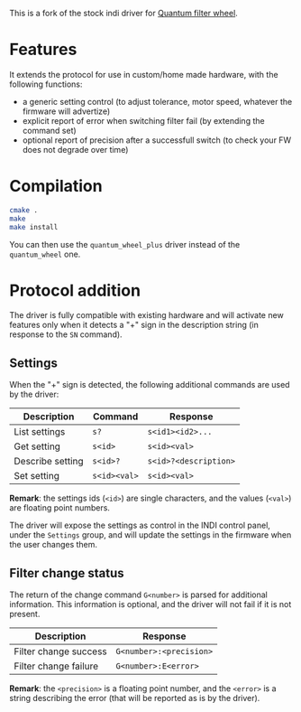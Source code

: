 This is a fork of the stock indi driver for [Quantum filter wheel](https://github.com/indilib/indi/blob/master/drivers/filter_wheel/quantum_wheel.cpp).

# Features

It extends the protocol for use in custom/home made hardware, with the
following functions:
  * a generic setting control (to adjust tolerance, motor speed, whatever
    the firmware will advertize)
  * explicit report of error when switching filter fail (by extending the
    command set)
  * optional report of precision after a successfull switch (to check your
    FW does not degrade over time)

# Compilation

```bash
cmake .
make
make install
```

You can then use the `quantum_wheel_plus` driver instead of the
`quantum_wheel` one.

# Protocol addition

The driver is fully compatible with existing hardware and will activate new features only when it detects a "+" sign in the description string (in response to the `SN` command).

## Settings

When the "+" sign is detected, the following additional commands are used by the driver:

| Description                | Command         | Response               |
|----------------------------|-----------------|------------------------|
| List settings              | `s?`            | `s<id1><id2>...`       |
| Get setting                | `s<id>`         | `s<id><val>`           |
| Describe setting           | `s<id>?`        | `s<id>?<description>`  |
| Set setting                | `s<id><val>`    | `s<id><val>`           |

**Remark**: the settings ids (`<id>`) are single characters, and the values (`<val>`) are floating point numbers.

The driver will expose the settings as control in the INDI control panel, under the `Settings` group, and will update the settings in the firmware when the user changes them.

## Filter change status

The return of the change command `G<number>` is parsed for additional information. This information is optional, and the driver will not fail if it is not present.


| Description                | Response               |
|----------------------------|------------------------|
| Filter change success      | `G<number>:<precision>`|
| Filter change failure      | `G<number>:E<error>`   |

**Remark**: the `<precision>` is a floating point number, and the `<error>` is a string describing the error (that will be reported as is by the driver).
